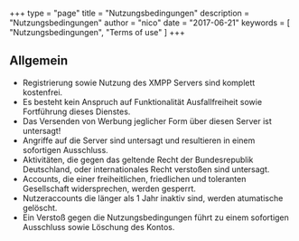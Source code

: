 +++
type = "page"
title = "Nutzungsbedingungen"
description = "Nutzungsbedingungen"
author = "nico"
date = "2017-06-21"
keywords = [ "Nutzungsbedingungen", "Terms of use" ]
+++

## Allgemein
* Registrierung sowie Nutzung des XMPP Servers sind komplett kostenfrei.
* Es besteht kein Anspruch auf Funktionalität Ausfallfreiheit sowie Fortführung dieses Dienstes.
* Das Versenden von Werbung jeglicher Form über diesen Server ist untersagt!
* Angriffe auf die Server sind untersagt und resultieren in einem sofortigen Ausschluss.
* Aktivitäten, die gegen das geltende Recht der Bundesrepublik Deutschland, oder internationales Recht verstoßen sind untersagt.
* Accounts, die einer freiheitlichen, friedlichen und toleranten Gesellschaft widersprechen, werden gesperrt.
* Nutzeraccounts die länger als 1 Jahr inaktiv sind, werden atumatische gelöscht.
* Ein Verstoß gegen die Nutzungsbedingungen führt zu einem sofortigen Ausschluss sowie Löschung des Kontos.
